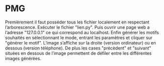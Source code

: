 # PMG
Premièrement il faut posséder tous les fichier localement en respectant l’arborescence. 
Exécuter le fichier "lien.py". 
Puis ouvrir une page web a l’adresse "127.0.0.1" ce qui correspond au localhost. Enfin générer les motifs souhaités en sélectionnant le mode, entrant les paramètres et cliquer sur "générer le motif". 
L’image s’affiche sur la droite (version ordinateur) ou en dessous (version téléphone). 
De plus les cases "précèdent" et "suivant" situées en dessous de l’image permettent de défiler entre les différentes images générées.
